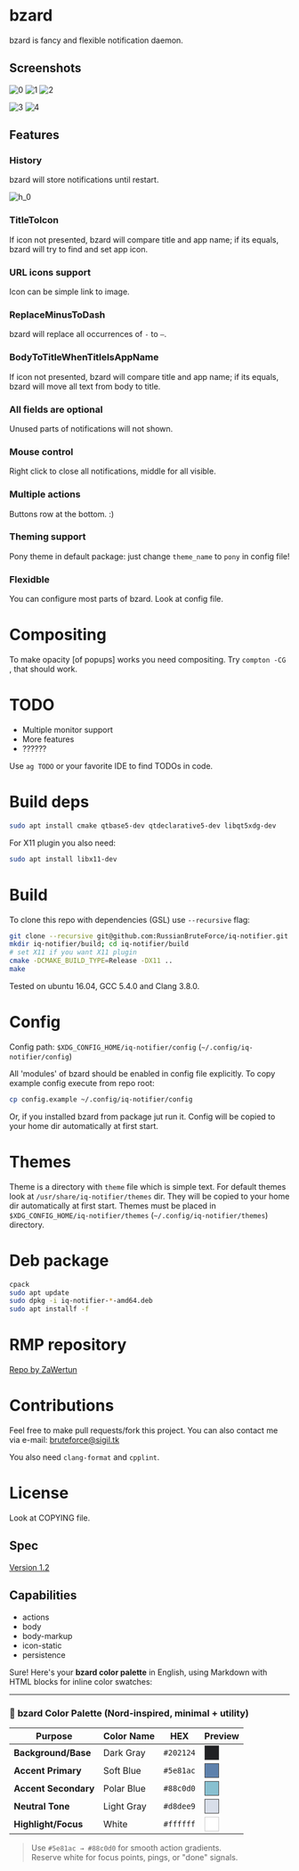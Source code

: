 # bzard
bzard is fancy and flexible notification daemon.

## Screenshots
![0](/screenshots/0.png?raw=true)
![1](/screenshots/1.png?raw=true)
![2](/screenshots/2.png?raw=true)

![3](/screenshots/3.png?raw=true)
![4](/screenshots/4.png?raw=true)

## Features
### History
bzard will store notifications until restart.

![h_0](/screenshots/h_0.png?raw=true)

### TitleToIcon
If icon not presented, bzard will compare title and app name; if its equals, bzard will try to find and set app icon.

### URL icons support
Icon can be simple link to image.

### ReplaceMinusToDash
bzard will replace all occurrences of `-` to `—`.

### BodyToTitleWhenTitleIsAppName
If icon not presented, bzard will compare title and app name; if its equals, bzard will move all text from body to title.

### All fields are optional
Unused parts of notifications will not shown. 

### Mouse control
Right click to close all notifications, middle for all visible.

### Multiple actions
Buttons row at the bottom. :)

### Theming support
Pony theme in default package: just change `theme_name` to `pony` in config file!

### Flexidble
You can configure most parts of bzard. Look at config file.

# Compositing
To make opacity [of popups] works you need compositing. Try `compton -CG `, that should work.

# TODO
- Multiple monitor support
- More features
- ??????

Use `ag TODO` or your favorite IDE to find TODOs in code.

# Build deps
```bash
sudo apt install cmake qtbase5-dev qtdeclarative5-dev libqt5xdg-dev
```

For X11 plugin you also need:
```bash
sudo apt install libx11-dev
```

# Build
To clone this repo with dependencies (GSL) use `--recursive` flag:
```bash
git clone --recursive git@github.com:RussianBruteForce/iq-notifier.git
mkdir iq-notifier/build; cd iq-notifier/build
# set X11 if you want X11 plugin
cmake -DCMAKE_BUILD_TYPE=Release -DX11 ..
make
```

Tested on ubuntu 16.04, GCC 5.4.0 and Clang 3.8.0.

# Config
Config path: `$XDG_CONFIG_HOME/iq-notifier/config` (`~/.config/iq-notifier/config`)

All 'modules' of bzard should be enabled in config file explicitly. To copy example config execute from repo root:
```bash
cp config.example ~/.config/iq-notifier/config
```

Or, if you installed bzard from package jut run it. Config will be copied to your home dir automatically at first start.


# Themes
Theme is a directory with `theme` file which is simple text. For default themes look at `/usr/share/iq-notifier/themes` dir. They will be copied to your home dir automatically at first start.
Themes must be placed in `$XDG_CONFIG_HOME/iq-notifier/themes` (`~/.config/iq-notifier/themes`) directory.

# Deb package
```bash
cpack
sudo apt update
sudo dpkg -i iq-notifier-*-amd64.deb
sudo apt installf -f
```

# RMP repository
[Repo by ZaWertun](https://copr.fedorainfracloud.org/coprs/zawertun/scrapyard/)

# Contributions
Feel free to make pull requests/fork this project. You can also contact me via e-mail: [bruteforce@sigil.tk](mailto:bruteforce@sigil.tk)

You also need `clang-format` and `cpplint`.

# License
Look at COPYING file.

## Spec
[Version 1.2](https://people.gnome.org/~mccann/docs/notification-spec/notification-spec-latest.html)

## Capabilities
- actions
- body
- body-markup
- icon-static
- persistence

Sure! Here's your **bzard color palette** in English, using Markdown with HTML blocks for inline color swatches:

---

### 🎨 **bzard Color Palette (Nord-inspired, minimal + utility)**

| Purpose              | Color Name      | HEX       | Preview   |
|----------------------|------------------|-----------|-----------|
| **Background/Base**  | Dark Gray        | `#202124` | <span style="display:inline-block;width:24px;height:24px;background:#202124;border:1px solid #444;"></span> |
| **Accent Primary**   | Soft Blue        | `#5e81ac` | <span style="display:inline-block;width:24px;height:24px;background:#5e81ac;border:1px solid #444;"></span> |
| **Accent Secondary** | Polar Blue       | `#88c0d0` | <span style="display:inline-block;width:24px;height:24px;background:#88c0d0;border:1px solid #444;"></span> |
| **Neutral Tone**     | Light Gray       | `#d8dee9` | <span style="display:inline-block;width:24px;height:24px;background:#d8dee9;border:1px solid #444;"></span> |
| **Highlight/Focus**  | White            | `#ffffff` | <span style="display:inline-block;width:24px;height:24px;background:#ffffff;border:1px solid #ccc;"></span> |

> Use `#5e81ac → #88c0d0` for smooth action gradients.  
> Reserve white for focus points, pings, or "done" signals.

